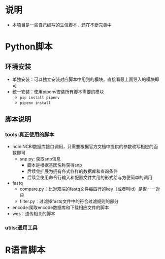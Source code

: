 # 说明

* 本项目是一些自己编写的生信脚本，还在不断完善中

# Python脚本

## 环境安装

* 单独安装：可以独立安装对应脚本中用到的模块，直接看最上面导入的模块即可
* 统一安装：使用pipenv安装所有脚本需要的模块
    * `pip install pipenv`
    * `pipenv install`

## 脚本说明

### tools:真正使用的脚本

* ncbi:NCBI数据库接口调用，只需要根据官方文档中提供的参数改写相应的函数即可
    * snp.py: 获取snp信息
        * 脚本是根据基因名称获得snp
        * 后续会扩展为拥有各式各样的数据库和查询条件
        * 后续会使用命令行输入和配置文件共用的形式给与方便简单的调用
* fastq
    * compare.py：比对双端的fastq文件每四行的key（或者叫id）是否一一对应
    * filter.py：过滤掉fastq文件中的符合过滤规则的部分
* encode:爬取encode数据库和下载相应文件的脚本
* wes：遗传相关的脚本

### utils:通用工具

# R语言脚本
